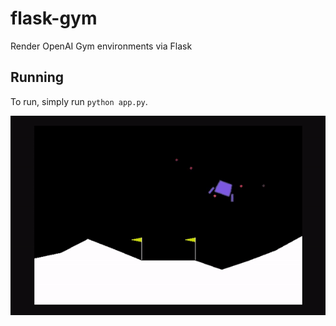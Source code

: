 # flask-gym
Render OpenAI Gym environments via Flask

## Running

To run, simply run `python app.py`. 

![](inbrowser.gif)
